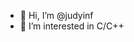 - 👋 Hi, I’m @judyinf
- 👀 I’m interested in C/C++

<!---
judyinf/judyinf is a ✨ special ✨ repository because its `README.md` (this file) appears on your GitHub profile.
You can click the Preview link to take a look at your changes.
--->
